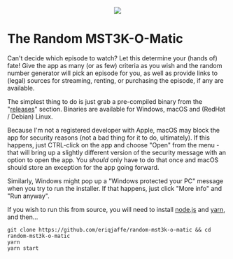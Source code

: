<p align="center">
  <img src="https://i.imgur.com/GX6vudJ.gif">
</p>

# The Random MST3K-O-Matic

Can't decide which episode to watch? Let this determine your (hands of) fate!  Give the app as many (or as few) criteria as you wish and the random number generator will pick an episode for you, as well as provide links to (legal) sources for streaming, renting, or purchasing the episode, if any are available.

The simplest thing to do is just grab a pre-compiled binary from the "[releases](https://github.com/eriqjaffe/random-mst3k-o-matic/releases)" section.  Binaries are available for Windows, macOS and (RedHat / Debian) Linux.

Because I'm not a registered developer with Apple, macOS may block the app for security reasons (not a bad thing for it to do, ultimately).  If this happens, just CTRL-click on the app and choose "Open" from the menu - that will bring up a slightly different version of the security message with an option to open the app.  You *should* only have to do that once and macOS should store an exception for the app going forward.

Similarly, Windows might pop up a "Windows protected your PC" message when you try to run the installer.  If that happens, just click "More info" and "Run anyway".

If you wish to run this from source, you will need to install [node.js](https://nodejs.org/en/download/) and [yarn](https://yarnpkg.com/getting-started/install), and then...

```
git clone https://github.com/eriqjaffe/random-mst3k-o-matic && cd random-mst3k-o-matic
yarn
yarn start
```
